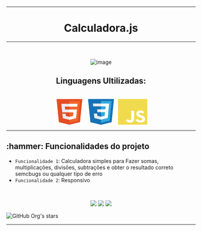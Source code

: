 <hr />
<h1 align="center">Calculadora.js</h1>
<hr />
<br>


<div align="center">

![image](https://user-images.githubusercontent.com/96242187/179098894-6a7b5f95-c8fc-4ef0-883d-ed522929b731.png)

</div>

<h2 align="center"> Linguagens Ultilizadas:</h2>

<div align="center"><br>
  <img align="center" alt="Lu-HTML" height="70" width="80" src="https://raw.githubusercontent.com/devicons/devicon/master/icons/html5/html5-original.svg">
  <img align="center" alt="Lu-CSS" height="70" width="80" src="https://raw.githubusercontent.com/devicons/devicon/master/icons/css3/css3-original.svg">
  <img align="center" alt="Lu-Js" height="70" width="80" src="https://raw.githubusercontent.com/devicons/devicon/master/icons/javascript/javascript-plain.svg">
  
</div>

<hr />
<h2>:hammer: Funcionalidades do projeto</h2>

- `Funcionalidade 1`: Calculadora simples para Fazer somas, multiplicações, divisões, subtrações e obter o resultado correto semcbugs ou qualquer tipo de erro
- `Funcionalidade 2`: Responsivo


<br>
<div align="center">

<a href="https://www.linkedin.com/in/luciana-vivarelli-valgode-34640815a/" target="_blank"><img src="https://img.shields.io/badge/-LinkedIn-%230077B5?style=for-the-badge&logo=linkedin&logoColor=gold" target="_blank"></a> 
  <a href="https://www.instagram.com/lucianavivarelli/" target="_blank"><img src="https://img.shields.io/badge/-Instagram-%23E4405F?style=for-the-badge&logo=instagram&logoColor=gold" target="_blank"></a>
  <a href = "mailto:lucianavivarelli@hotmail.com"><img src="https://img.shields.io/badge/-Hotmail-%23333?style=for-the-badge&logo=Hotmail&logoColor=gold" target="_blank"></a>
  
</div>
  
  
![GitHub Org's stars](https://img.shields.io/github/stars/LucianaVivarelli?style=social)
<hr />


 


  
